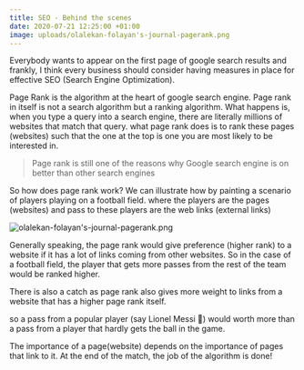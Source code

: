 ```yaml
---
title: SEO - Behind the scenes
date: 2020-07-21 12:25:00 +01:00
image: uploads/olalekan-folayan's-journal-pagerank.png
---
```


<p>Everybody wants to appear on the first page of google search results and frankly, I think every business should consider having measures in place for effective SEO (Search Engine Optimization). </p> 
Page Rank is the algorithm at the heart of google search engine. Page rank in itself is not a search algorithm but a ranking algorithm.
What happens is, when you type a query into a search engine, there are literally millions of websites that match that query. what page rank does is to rank these pages (websites) such that the one at the top is one you are most likely to be interested in.

> Page rank is still one of the reasons why Google search engine is on better than other search engines

So how does page rank work?
We can illustrate how by painting a scenario of players playing on a football field. where the players are the pages (websites) and pass to these players are the web links (external links)

![olalekan-folayan's-journal-pagerank.png](/uploads/olalekan-folayan's-journal-pagerank.png)

Generally speaking, the page rank would give preference (higher rank) to a website if it has a lot of links coming from other websites. So in the case of a football field, the player that gets more passes from the rest of the team would be ranked higher.

There is also a catch as page rank also gives more weight to links from a website that has a higher page rank itself.

so a pass from a popular player (say Lionel Messi 🐐) would worth more than a pass from a player that hardly gets the ball in the game.

The importance of a page(website) depends on the importance of pages that link to it.
At the end of the match, the job of the algorithm is done!







